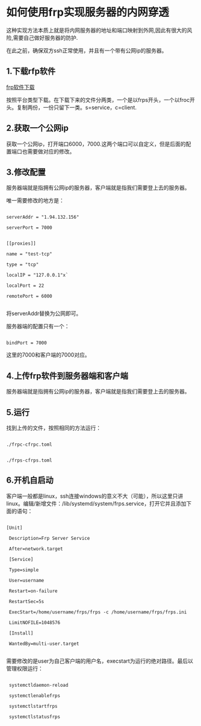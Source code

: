 # 如何使用frp实现服务器的内网穿透

这种实现方法本质上就是将内网服务器的地址和端口映射到外网,因此有很大的风险,需要自己做好服务器的防护.

在此之前，确保双方ssh正常使用，并且有一个带有公网ip的服务器。

## 1.下载rfp软件

[frp软件下载](https://github.com/fatedier/frp/releases/tag/v0.57.0)

按照平台类型下载。在下载下来的文件分两类，一个是以frps开头，一个以froc开头。复制两份，一份只留下一类。s=service，c=client.

## 2.获取一个公网ip

获取一个公网ip，打开端口6000，7000.这两个端口可以自定义，但是后面的配置端口也需要做对应的修改。

## 3.修改配置

服务器端就是指拥有公网ip的服务器，客户端就是指我们需要登上去的服务器。

唯一需要修改的地方是：

```shell

serverAddr = "1.94.132.156"

serverPort = 7000


[[proxies]]

name = "test-tcp"

type = "tcp"

localIP = "127.0.0.1"x`

localPort = 22

remotePort = 6000


```

将serverAddr替换为公网即可。

服务器端的配置只有一个：

```shell

bindPort = 7000

```

这里的7000和客户端的7000对应。

## 4.上传frp软件到服务器端和客户端

服务器端就是指拥有公网ip的服务器，客户端就是指我们需要登上去的服务器。

## 5.运行

找到上传的文件，按照相同的方法运行：

```shell

./frpc-cfrpc.toml

```

```shell

./frps-cfrps.toml

```

## 6.开机自启动

客户端一般都是linux，ssh连接windows的意义不大（可能），所以这里只讲linux。编辑/新增文件：/lib/systemd/system/frps.service，打开它并且添加下面的语句：

```shell

[Unit]

 Description=Frp Server Service

 After=network.target

 [Service]

 Type=simple

 User=username

 Restart=on-failure

 RestartSec=5s

 ExecStart=/home/username/frps/frps -c /home/username/frps/frps.ini

 LimitNOFILE=1048576

 [Install]

 WantedBy=multi-user.target


```

需要修改的是user为自己客户端的用户名，execstart为运行的绝对路径。最后以管理权限运行：

```shell

 systemctldaemon-reload

 systemctlenablefrps

 systemctlstartfrps

 systemctlstatusfrps

```
